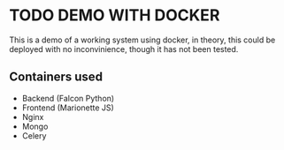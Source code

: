 # TODO DEMO WITH DOCKER

This is a demo of a working system using docker, in theory,
this could be deployed with no inconvinience, though it has not been tested.

## Containers used

* Backend (Falcon Python)
* Frontend (Marionette JS)
* Nginx
* Mongo
* Celery
